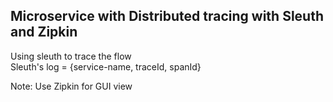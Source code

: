 ## Microservice with Distributed tracing with Sleuth and Zipkin

Using sleuth to trace the flow  
Sleuth's log = {service-name, traceId, spanId}

Note: Use Zipkin for GUI view